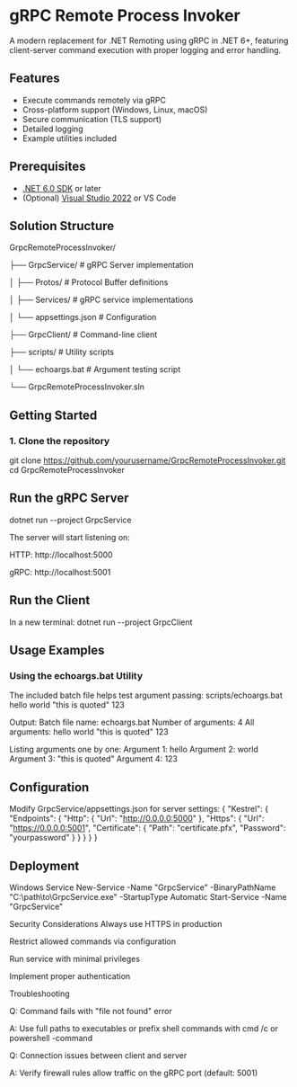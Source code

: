 # gRPC Remote Process Invoker

A modern replacement for .NET Remoting using gRPC in .NET 6+, featuring client-server command execution with proper logging and error handling.

## Features

- Execute commands remotely via gRPC
- Cross-platform support (Windows, Linux, macOS)
- Secure communication (TLS support)
- Detailed logging
- Example utilities included

## Prerequisites

- [.NET 6.0 SDK](https://dotnet.microsoft.com/download) or later
- (Optional) [Visual Studio 2022](https://visualstudio.microsoft.com/) or VS Code

## Solution Structure
GrpcRemoteProcessInvoker/

├── GrpcService/ # gRPC Server implementation

│ ├── Protos/ # Protocol Buffer definitions

│ ├── Services/ # gRPC service implementations

│ └── appsettings.json # Configuration

├── GrpcClient/ # Command-line client

├── scripts/ # Utility scripts

│ └── echoargs.bat # Argument testing script

└── GrpcRemoteProcessInvoker.sln


## Getting Started

### 1. Clone the repository

git clone https://github.com/yourusername/GrpcRemoteProcessInvoker.git
cd GrpcRemoteProcessInvoker

## Run the gRPC Server
dotnet run --project GrpcService

The server will start listening on:

HTTP: http://localhost:5000

gRPC: http://localhost:5001

## Run the Client
In a new terminal:
dotnet run --project GrpcClient

## Usage Examples
### Using the echoargs.bat Utility
The included batch file helps test argument passing:
scripts/echoargs.bat hello world "this is quoted" 123

Output:
Batch file name: echoargs.bat
Number of arguments: 4
All arguments: hello world "this is quoted" 123

Listing arguments one by one:
Argument 1: hello
Argument 2: world
Argument 3: "this is quoted"
Argument 4: 123

## Configuration
Modify GrpcService/appsettings.json for server settings:
{
  "Kestrel": {
    "Endpoints": {
      "Http": {
        "Url": "http://0.0.0.0:5000"
      },
      "Https": {
        "Url": "https://0.0.0.0:5001",
        "Certificate": {
          "Path": "certificate.pfx",
          "Password": "yourpassword"
        }
      }
    }
  }
}

## Deployment
Windows Service
New-Service -Name "GrpcService" -BinaryPathName "C:\path\to\GrpcService.exe" -StartupType Automatic
Start-Service -Name "GrpcService"

Security Considerations
Always use HTTPS in production

Restrict allowed commands via configuration

Run service with minimal privileges

Implement proper authentication

Troubleshooting

Q: Command fails with "file not found" error

A: Use full paths to executables or prefix shell commands with cmd /c or powershell -command

Q: Connection issues between client and server

A: Verify firewall rules allow traffic on the gRPC port (default: 5001)
